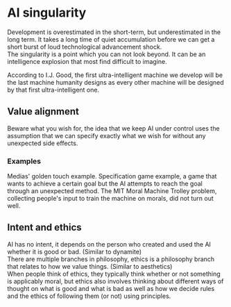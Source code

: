 # AI singularity
Development is overestimated in the short-term, but underestimated in the long term. It takes a long time of quiet accumulation before we can get a short burst of loud technological advancement shock.  
The singularity is a point which you can not look beyond. It can be an intelligence explosion that most find difficult to imagine.

According to I.J. Good, the first ultra-intelligent machine we develop will be the last machine humanity designs as every other machine will be designed by that first ultra-intelligent one.  
## Value alignment
Beware what you wish for, the idea that we keep AI under control uses the assumption that we can specify exactly what we wish for without any unexpected side effects.

### Examples
Medias' golden touch example. Specification game example, a game that wants to achieve a certain goal but the AI attempts to reach the goal through an unexpected method. The MIT Moral Machine Trolley problem, collecting people's input to train the machine on morals, did not turn out well.

## Intent and ethics
AI has no intent, it depends on the person who created and used the AI whether it is good or bad. (Similar to dynamite)  
There are multiple branches in philosophy, ethics is a philosophy branch that relates to how we value things. (Similar to aesthetics)  
When people think of ethics, they typically think whether or not something is applicably moral, but ethics also involves thinking about different ways of thought on what is good and what is bad as well as how we decide rules and the ethics of following them (or not) using principles.
